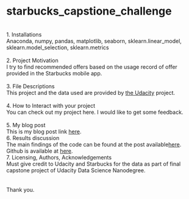 # starbucks_capstione_challenge
<br>
1. Installations<br>
Anaconda, numpy, pandas, matplotlib, seaborn, sklearn.linear_model, sklearn.model_selection, sklearn.metrics<br>
<br>
2. Project Motivation<br>
I try to find recommended offers based on the usage record of offer provided in the Starbucks mobile app.<br>
<br>
3. File Descriptions<br>
 This project and the data used are provided by <a href="https://www.udacity.com/">the Udacity</a> project.<br>
 <br>
4. How to Interact with your project<br>
You can check out my project here. I would like to get some feedback.<br>
<br>
5. My blog post<br>
This is my blog post link <a href="https://unoszte0291.medium.com/starbucks-the-better-offers-for-you-from-mobile-app-2a3e840f2a67">here</a>.<br>
6. Results discussion<br>
The main findings of the code can be found at the post available<a href="https://unoszte0291.medium.com/starbucks-the-better-offers-for-you-from-mobile-app-2a3e840f2a67">here</a>.<br> Github is available at <a href="https://github.com/unoszte0291/starbucks_capstone_challenge.git">here</a>.<br>
7. Licensing, Authors, Acknowledgements<br>
Must give credit to Udacity and Starbucks for the data as part of final capstone project of Udacity Data Science Nanodegree.<br>
<br>
<br>
Thank you.<br>

